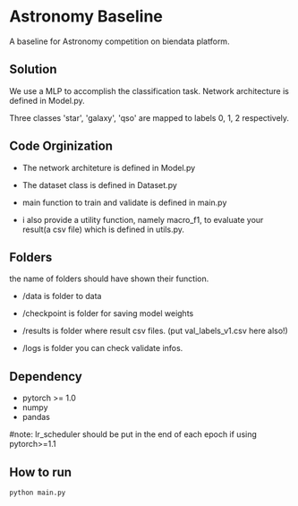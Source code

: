# Astronomy Baseline
A baseline for Astronomy competition on biendata platform.

## Solution
We use a MLP to accomplish the classification task. Network architecture is defined in Model.py.

Three classes 'star', 'galaxy', 'qso' are mapped to labels 0, 1, 2 respectively.

## Code Orginization
* The network architeture is defined in Model.py

* The dataset class is defined in Dataset.py

* main function to train and validate is defined in main.py

* i also provide a utility function, namely macro_f1, to evaluate your result(a csv file) which is defined in utils.py.


## Folders
the name of folders should have shown their function.
- /data is folder to data 

- /checkpoint is folder for saving model weights

- /results is folder where result csv files. (put val_labels_v1.csv here also!)

- /logs is folder you can check validate infos.

## Dependency
+ pytorch >= 1.0 
+ numpy 
+ pandas

\#note: lr_scheduler should be put in the end of each epoch if using pytorch>=1.1

## How to run
`python main.py`
